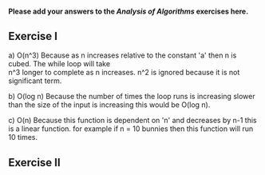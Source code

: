 #### Please add your answers to the **_Analysis of Algorithms_** exercises here.

## Exercise I

a) O(n^3)
Because as n increases relative to the constant 'a' then n is cubed. The while loop will take  
n^3 longer to complete as n increases. n^2 is ignored because it is not significant term.

b) O(log n)
Because the number of times the loop runs is increasing slower than the size of the input is increasing this would be O(log n).

c) O(n)
Because this function is dependent on 'n' and decreases by n-1 this is a linear function. for example if n = 10 bunnies then this function will run 10 times.

## Exercise II
